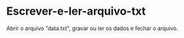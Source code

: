 # Escrever-e-ler-arquivo-txt
 Abrir o arquivo "data.txt", gravar ou ler os dados e fechar o arquivo.
